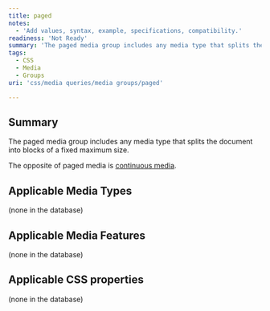 ```yaml
---
title: paged
notes:
  - 'Add values, syntax, example, specifications, compatibility.'
readiness: 'Not Ready'
summary: 'The paged media group includes any media type that splits the document into blocks of a fixed maximum size.'
tags:
  - CSS
  - Media
  - Groups
uri: 'css/media queries/media groups/paged'

---
```

## <span>Summary</span>

The paged media group includes any media type that splits the document into blocks of a fixed maximum size.

The opposite of paged media is [continuous media](/css/media_queries/media_groups/continuous).

## <span>Applicable Media Types</span>

(none in the database)

## <span>Applicable Media Features</span>

(none in the database)

## <span>Applicable CSS properties</span>

(none in the database)
